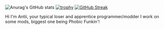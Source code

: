![Anurag's GitHub stats](https://github-readme-stats.vercel.app/api?username=AntiPlayzz&show_icons=true&theme=radical) 
[![trophy](https://github-profile-trophy.vercel.app/?username=AntiPlayzz)](https://github.com/ryo-ma/github-profile-trophy)
[![GitHub Streak](https://github-readme-streak-stats.herokuapp.com/?user=AntiPlayzz)](https://git.io/streak-stats)

Hi I'm Antii, your typical loser and apprentice programmer/modder
I work on some mods, biggest one being Phobic Funkin'!
